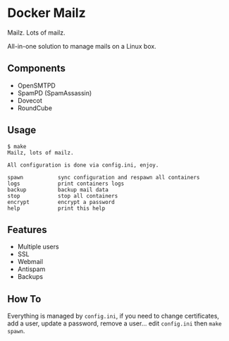 # Docker Mailz

Mailz. Lots of mailz.

All-in-one solution to manage mails on a Linux box.

## Components

* OpenSMTPD
* SpamPD (SpamAssassin)
* Dovecot
* RoundCube

## Usage

    $ make
    Mailz, lots of mailz.
    
    All configuration is done via config.ini, enjoy.
    
    spawn           sync configuration and respawn all containers
    logs            print containers logs
    backup          backup mail data
    stop            stop all containers
    encrypt         encrypt a password
    help            print this help

## Features

* Multiple users
* SSL
* Webmail
* Antispam
* Backups

## How To

Everything is managed by `config.ini`, if you need to change
certificates, add a user, update a password, remove a user… edit
`config.ini` then `make spawn`.
